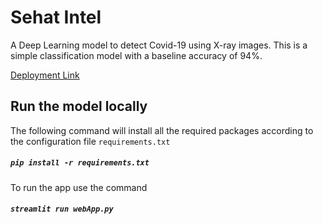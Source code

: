# Sehat Intel


A Deep Learning model to detect Covid-19 using X-ray images.
This is a simple classification model with a baseline accuracy of 94%. 

[Deployment Link](https://predictcovid19.herokuapp.com/)

## Run the model locally

The following command will install all the required packages according to the configuration file ```requirements.txt```

##### ` pip install -r requirements.txt `

To run the app use the command

##### ` streamlit run webApp.py `
